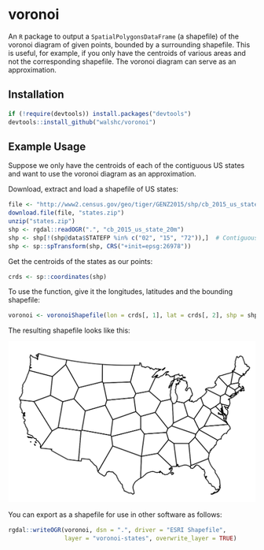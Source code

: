 # voronoi
An `R` package to output a `SpatialPolygonsDataFrame` (a shapefile) of the voronoi diagram of given points, bounded by a surrounding shapefile. This is useful, for example, if you only have the centroids of various areas and not the corresponding shapefile. The voronoi diagram can serve as an approximation.

## Installation

```r
if (!require(devtools)) install.packages("devtools")
devtools::install_github("walshc/voronoi")
```

## Example Usage
Suppose we only have the centroids of each of the contiguous US states and want to use the voronoi diagram as an approximation.

Download, extract and load a shapefile of US states:
```r
file <- "http://www2.census.gov/geo/tiger/GENZ2015/shp/cb_2015_us_state_20m.zip"
download.file(file, "states.zip")
unzip("states.zip")
shp <- rgdal::readOGR(".", "cb_2015_us_state_20m")
shp <- shp[!(shp@data$STATEFP %in% c("02", "15", "72")),]  # Contiguous US
shp <- sp::spTransform(shp, CRS("+init=epsg:26978"))
```
Get the centroids of the states as our points:
```r
crds <- sp::coordinates(shp)
```
To use the function, give it the longitudes, latitudes and the bounding shapefile:
```r
voronoi <- voronoiShapefile(lon = crds[, 1], lat = crds[, 2], shp = shp)
```
The resulting shapefile looks like this:
<div align="center">
<img src="https://github.com/walshc/voronoi/blob/master/example.png?raw=true" width="700">
</div>

You can export as a shapefile for use in other software as follows:
```r
rgdal::writeOGR(voronoi, dsn = ".", driver = "ESRI Shapefile",
                layer = "voronoi-states", overwrite_layer = TRUE)
```

